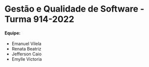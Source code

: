 # Gestão e Qualidade de Software - Turma 914-2022

#### Equipe:

  * Emanuel Vilela
  * Renata Beatriz
  * Jefferson Caio
  * Emylle Victoria


